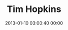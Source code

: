 ---
title: "Tim Hopkins"
date: 2013-01-10 03:00:40 00:00
permalink: /timhops
twitter: ""
likes: [1509]
id: 1727
gravatar: "http://www.gravatar.com/avatar/a228275686114f336d09fd75e570eb2f"
---
